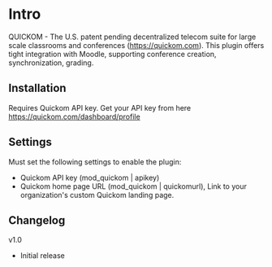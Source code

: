 # Intro
QUICKOM - The U.S. patent pending decentralized telecom suite for large scale classrooms and conferences (https://quickom.com). This plugin offers tight integration with Moodle, supporting conference creation, synchronization, grading.

## Installation
Requires Quickom API key.
Get your API key from here https://quickom.com/dashboard/profile

## Settings
Must set the following settings to enable the plugin:

* Quickom API key (mod_quickom | apikey)
* Quickom home page URL (mod_quickom | quickomurl), Link to your organization's custom Quickom landing page.

## Changelog

v1.0

* Initial release